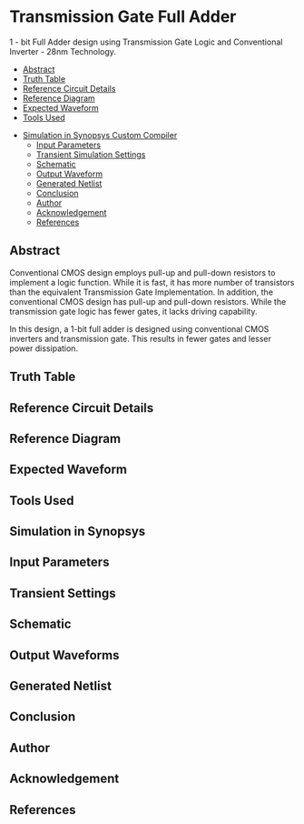 # Transmission Gate Full Adder
1 - bit Full Adder design using Transmission Gate Logic and Conventional Inverter - 28nm Technology.
  * [Abstract](#abstract)
  * [Truth Table](#truth-table)
  * [Reference Circuit Details](#reference-circuit-details)
  * [Reference Diagram](#reference-diagram)
  * [Expected Waveform](#expected-waveform)
  * [Tools Used](#tools-used)
 
  
- [Simulation in Synopsys Custom Compiler](#simulation-in-synopsys)
  * [Input Parameters](#input-parameters)
  * [Transient Simulation Settings](#transient-settings)
  * [Schematic](#schematic)
  * [Output Waveform](#output-waveforms)
  * [Generated Netlist](#generated-netlist)
  * [Conclusion](#conclusion)
  * [Author](#author)
  * [Acknowledgement](#acknowledgement)
  * [References](#references)

## Abstract
Conventional CMOS design employs pull-up and pull-down resistors to implement a logic function. While it is fast, it has more number of transistors than the equivalent Transmission Gate Implementation. In addition, the conventional CMOS design has pull-up and pull-down resistors. While the transmission gate logic has fewer gates, it lacks driving capability.

In this design, a 1-bit full adder is designed using conventional CMOS inverters and transmission gate. This results in fewer gates and lesser power dissipation.

## Truth Table
## Reference Circuit Details
## Reference Diagram
## Expected Waveform
## Tools Used
## Simulation in Synopsys
## Input Parameters
## Transient Settings
## Schematic
## Output Waveforms
## Generated Netlist
## Conclusion
## Author
## Acknowledgement
## References
